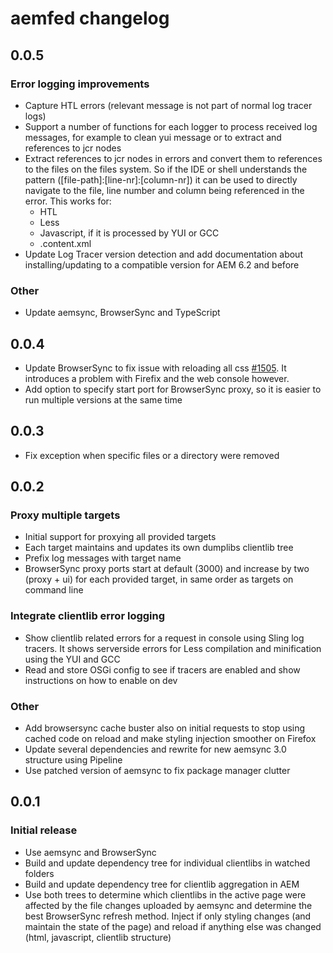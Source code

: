 # aemfed changelog

## 0.0.5

### Error logging improvements

- Capture HTL errors (relevant message is not part of normal log tracer logs)
- Support a number of functions for each logger to process received log messages, for example to clean yui message or to extract and references to jcr nodes
- Extract references to jcr nodes in errors and convert them to references to the files on the files system. So if the IDE or shell understands the pattern ([file-path]:[line-nr]:[column-nr]) it can be used to directly navigate to the file, line number and column being referenced in the error. This works for:
  - HTL
  - Less
  - Javascript, if it is processed by YUI or GCC
  - .content.xml
- Update Log Tracer version detection and add documentation about installing/updating to a compatible version for AEM 6.2 and before

### Other

- Update aemsync, BrowserSync and TypeScript

## 0.0.4

- Update BrowserSync to fix issue with reloading all css [#1505](https://github.com/BrowserSync/browser-sync/issues/1505). It introduces a problem with Firefix and the web console however.
- Add option to specify start port for BrowserSync proxy, so it is easier to run multiple versions at the same time

## 0.0.3

- Fix exception when specific files or a directory were removed

## 0.0.2

### Proxy multiple targets

- Initial support for proxying all provided targets
- Each target maintains and updates its own dumplibs clientlib tree
- Prefix log messages with target name
- BrowserSync proxy ports start at default (3000) and increase by two (proxy + ui) for each provided target, in same order as targets on command line

### Integrate clientlib error logging

- Show clientlib related errors for a request in console using Sling log tracers. It shows serverside errors for Less compilation and minification using the YUI and GCC
- Read and store OSGi config to see if tracers are enabled and show instructions on how to enable on dev

### Other

- Add browsersync cache buster also on initial requests to stop using cached code on reload and make styling injection smoother on Firefox
- Update several dependencies and rewrite for new aemsync 3.0 structure using Pipeline
- Use patched version of aemsync to fix package manager clutter

## 0.0.1

### Initial release

- Use aemsync and BrowserSync
- Build and update dependency tree for individual clientlibs in watched folders
- Build and update dependency tree for clientlib aggregation in AEM
- Use both trees to determine which clientlibs in the active page were affected by the file changes uploaded by aemsync and determine the best BrowserSync refresh method. Inject if only styling changes (and maintain the state of the page) and reload if anything else was changed (html, javascript, clientlib structure)

